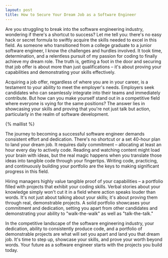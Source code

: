 ```yaml
---
layout: post
title: How to Secure Your Dream Job as a Software Engineer
---
```


Are you struggling to break into the software engineering industry, wondering if there's a shortcut to success? Let me tell you: there's no easy hack or secret formula to swiftly acquire the skills needed to excel in this field. As someone who transitioned from a college graduate to a junior software engineer, I know the challenges and hurdles involved. It took time, determination, and a relentless pursuit of my passion for coding to finally achieve my dream role. The truth is, getting a foot in the door and securing that job offer is about more than just qualifications – it's about proving your capabilities and demonstrating your skills effectively.

Acquiring a job offer, regardless of where you are in your career, is a testament to your ability to meet the employer's needs. Employers seek candidates who can seamlessly integrate into their teams and immediately contribute. But how can you make yourself stand out in a competitive field where everyone is vying for the same positions? The answer lies in showcasing your skills and proving that you're not just talk but action, particularly in the realm of software development.

{% maillist %}

The journey to becoming a successful software engineer demands consistent effort and dedication. There's no shortcut or a set 40-hour plan to land your dream job. It requires daily commitment – allocating at least an hour every day to actively code. Reading and watching content might load your brain with ideas, but the real magic happens when you translate those ideas into tangible code through your fingertips. Writing code, practicing, and continuously building your portfolio are the keys to making significant progress in this field.

Hiring managers highly value tangible proof of your capabilities – a portfolio filled with projects that exhibit your coding skills. Verbal stories about your knowledge simply won't cut it in a field where action speaks louder than words. It's not just about talking about your skills; it's about proving them through real, demonstrable projects. A solid portfolio showcases your commitment and dedication, setting you apart from other candidates and demonstrating your ability to "walk-the-walk" as well as "talk-the-talk."

In the competitive landscape of the software engineering industry, your dedication, ability to consistently produce code, and a portfolio of demonstrable projects are what will set you apart and land you that dream job. It's time to step up, showcase your skills, and prove your worth beyond words. Your future as a software engineer starts with the projects you build today.

